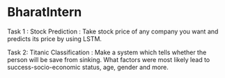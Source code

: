 # BharatIntern

Task 1 : 
        Stock Prediction :
        Take stock price of any company you
        want and predicts its price by using LSTM.




Task 2:
        Titanic Classification :
        Make a system which tells whether the person will be
        save from sinking. What factors were
        most likely lead to success-socio-economic
        status, age, gender and more.
